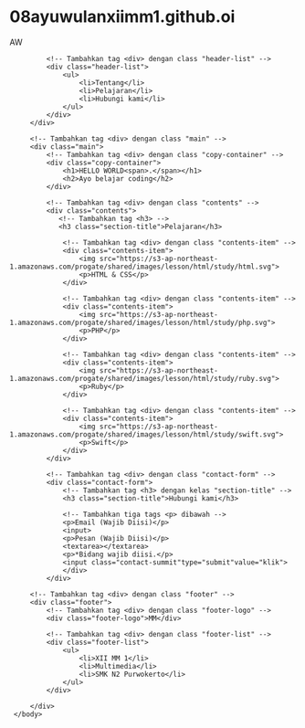 # 08ayuwulanxiimm1.github.oi
<!DOCTYPE html>
<html>
	 <head>
		 <meta charset="utf-8">
		 <title>Ayu Wulandari</title>
		 <link rel="stylesheet" href="style ayu.css">
	 </head>
	 <body>
		 <!-- Tambahkan tag <div> dengan class "header" -->
		 <div class="header">
			 <!-- Tambahkan tag <div> dengan class "header-logo" -->
			 <div class="header-logo">AW</div>

			 <!-- Tambahkan tag <div> dengan class "header-list" -->
			 <div class="header-list">
				 <ul>
					 <li>Tentang</li>
					 <li>Pelajaran</li>
					 <li>Hubungi kami</li>
				 </ul>
			 </div>
		 </div>
		 
		 <!-- Tambahkan tag <div> dengan class "main" -->
		 <div class="main">
			 <!-- Tambahkan tag <div> dengan class "copy-container" -->
			 <div class="copy-container">
				 <h1>HELLO WORLD<span>.</span></h1>
				 <h2>Ayo belajar coding</h2>
			 </div>

			 <!-- Tambahkan tag <div> dengan class "contents" -->
			 <div class="contents">
				<!-- Tambahkan tag <h3> -->
				<h3 class="section-title">Pelajaran</h3>

				 <!-- Tambahkan tag <div> dengan class "contents-item" -->
				 <div class="contents-item">
					 <img src="https://s3-ap-northeast-1.amazonaws.com/progate/shared/images/lesson/html/study/html.svg">
					 <p>HTML & CSS</p>
				 </div>

				 <!-- Tambahkan tag <div> dengan class "contents-item" -->
				 <div class="contents-item">
					 <img src="https://s3-ap-northeast-1.amazonaws.com/progate/shared/images/lesson/html/study/php.svg">
					 <p>PHP</p>
				 </div>

				 <!-- Tambahkan tag <div> dengan class "contents-item" -->
				 <div class="contents-item">
					 <img src="https://s3-ap-northeast-1.amazonaws.com/progate/shared/images/lesson/html/study/ruby.svg">
					 <p>Ruby</p>
				 </div>

				 <!-- Tambahkan tag <div> dengan class "contents-item" -->
				 <div class="contents-item">
					 <img src="https://s3-ap-northeast-1.amazonaws.com/progate/shared/images/lesson/html/study/swift.svg">
					 <p>Swift</p>
				 </div>
			 </div>
			 
			 <!-- Tambahkan tag <div> dengan class "contact-form" -->
			 <div class="contact-form">
				 <!-- Tambahkan tag <h3> dengan kelas "section-title" -->
				 <h3 class="section-title">Hubungi kami</h3>

				 <!-- Tambahkan tiga tags <p> dibawah -->
				 <p>Email (Wajib Diisi)</p>
				 <input>
				 <p>Pesan (Wajib Diisi)</p>
				 <textarea></textarea>
				 <p>*Bidang wajib diisi.</p>
				 <input class="contact-summit"type="submit"value="klik">
				 </div>
			 </div>
		 
		 <!-- Tambahkan tag <div> dengan class "footer" -->
		 <div class="footer">
		 	 <!-- Tambahkan tag <div> dengan class "footer-logo" -->
			 <div class="footer-logo">MM</div>

			 <!-- Tambahkan tag <div> dengan class "footer-list" -->
			 <div class="footer-list">
				 <ul>
					 <li>XII MM 1</li>
					 <li>Multimedia</li>
					 <li>SMK N2 Purwokerto</li>
				 </ul>
			 </div>

		 </div>
	 </body>
</html>
